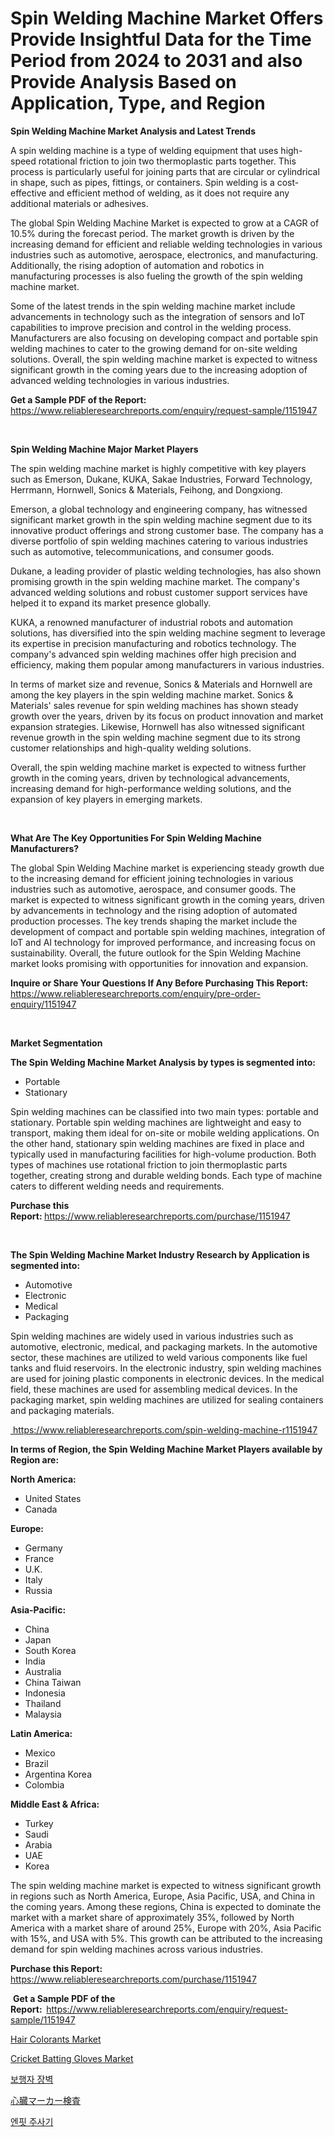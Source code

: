 <p><h1>Spin Welding Machine Market Offers Provide Insightful Data for the Time Period from 2024 to 2031 and also Provide Analysis Based on Application, Type, and Region</h1></p><p><strong>Spin Welding Machine Market Analysis and Latest Trends</strong></p>
<p><p>A spin welding machine is a type of welding equipment that uses high-speed rotational friction to join two thermoplastic parts together. This process is particularly useful for joining parts that are circular or cylindrical in shape, such as pipes, fittings, or containers. Spin welding is a cost-effective and efficient method of welding, as it does not require any additional materials or adhesives.</p><p>The global Spin Welding Machine Market is expected to grow at a CAGR of 10.5% during the forecast period. The market growth is driven by the increasing demand for efficient and reliable welding technologies in various industries such as automotive, aerospace, electronics, and manufacturing. Additionally, the rising adoption of automation and robotics in manufacturing processes is also fueling the growth of the spin welding machine market.</p><p>Some of the latest trends in the spin welding machine market include advancements in technology such as the integration of sensors and IoT capabilities to improve precision and control in the welding process. Manufacturers are also focusing on developing compact and portable spin welding machines to cater to the growing demand for on-site welding solutions. Overall, the spin welding machine market is expected to witness significant growth in the coming years due to the increasing adoption of advanced welding technologies in various industries.</p></p>
<p><strong>Get a Sample PDF of the Report:&nbsp;</strong> <a href="https://www.reliableresearchreports.com/enquiry/request-sample/1151947">https://www.reliableresearchreports.com/enquiry/request-sample/1151947</a></p>
<p>&nbsp;</p>
<p><strong>Spin Welding Machine Major Market Players</strong></p>
<p><p>The spin welding machine market is highly competitive with key players such as Emerson, Dukane, KUKA, Sakae Industries, Forward Technology, Herrmann, Hornwell, Sonics & Materials, Feihong, and Dongxiong.</p><p>Emerson, a global technology and engineering company, has witnessed significant market growth in the spin welding machine segment due to its innovative product offerings and strong customer base. The company has a diverse portfolio of spin welding machines catering to various industries such as automotive, telecommunications, and consumer goods.</p><p>Dukane, a leading provider of plastic welding technologies, has also shown promising growth in the spin welding machine market. The company's advanced welding solutions and robust customer support services have helped it to expand its market presence globally.</p><p>KUKA, a renowned manufacturer of industrial robots and automation solutions, has diversified into the spin welding machine segment to leverage its expertise in precision manufacturing and robotics technology. The company's advanced spin welding machines offer high precision and efficiency, making them popular among manufacturers in various industries.</p><p>In terms of market size and revenue, Sonics & Materials and Hornwell are among the key players in the spin welding machine market. Sonics & Materials' sales revenue for spin welding machines has shown steady growth over the years, driven by its focus on product innovation and market expansion strategies. Likewise, Hornwell has also witnessed significant revenue growth in the spin welding machine segment due to its strong customer relationships and high-quality welding solutions.</p><p>Overall, the spin welding machine market is expected to witness further growth in the coming years, driven by technological advancements, increasing demand for high-performance welding solutions, and the expansion of key players in emerging markets.</p></p>
<p>&nbsp;</p>
<p><strong>What Are The Key Opportunities For Spin Welding Machine Manufacturers?</strong></p>
<p><p>The global Spin Welding Machine market is experiencing steady growth due to the increasing demand for efficient joining technologies in various industries such as automotive, aerospace, and consumer goods. The market is expected to witness significant growth in the coming years, driven by advancements in technology and the rising adoption of automated production processes. The key trends shaping the market include the development of compact and portable spin welding machines, integration of IoT and AI technology for improved performance, and increasing focus on sustainability. Overall, the future outlook for the Spin Welding Machine market looks promising with opportunities for innovation and expansion.</p></p>
<p><strong>Inquire or Share Your Questions If Any Before Purchasing This Report:</strong> <a href="https://www.reliableresearchreports.com/enquiry/pre-order-enquiry/1151947">https://www.reliableresearchreports.com/enquiry/pre-order-enquiry/1151947</a></p>
<p>&nbsp;</p>
<p><strong>Market Segmentation</strong></p>
<p><strong>The Spin Welding Machine Market Analysis by types is segmented into:</strong></p>
<p><ul><li>Portable</li><li>Stationary</li></ul></p>
<p><p>Spin welding machines can be classified into two main types: portable and stationary. Portable spin welding machines are lightweight and easy to transport, making them ideal for on-site or mobile welding applications. On the other hand, stationary spin welding machines are fixed in place and typically used in manufacturing facilities for high-volume production. Both types of machines use rotational friction to join thermoplastic parts together, creating strong and durable welding bonds. Each type of machine caters to different welding needs and requirements.</p></p>
<p><strong>Purchase this Report:&nbsp;</strong><a href="https://www.reliableresearchreports.com/purchase/1151947">https://www.reliableresearchreports.com/purchase/1151947</a></p>
<p>&nbsp;</p>
<p><strong>The Spin Welding Machine Market Industry Research by Application is segmented into:</strong></p>
<p><ul><li>Automotive</li><li>Electronic</li><li>Medical</li><li>Packaging</li></ul></p>
<p><p>Spin welding machines are widely used in various industries such as automotive, electronic, medical, and packaging markets. In the automotive sector, these machines are utilized to weld various components like fuel tanks and fluid reservoirs. In the electronic industry, spin welding machines are used for joining plastic components in electronic devices. In the medical field, these machines are used for assembling medical devices. In the packaging market, spin welding machines are utilized for sealing containers and packaging materials.</p></p>
<p><a href="https://www.reliableresearchreports.com/spin-welding-machine-r1151947">&nbsp;https://www.reliableresearchreports.com/spin-welding-machine-r1151947</a></p>
<p><strong>In terms of Region, the Spin Welding Machine Market Players available by Region are:</strong></p>
<p>
    <p> <strong> North America: </strong>
        <ul>
            <li>United States</li>
            <li>Canada</li>
        </ul>
        </p> 
    <p> <strong> Europe: </strong>
        <ul>
            <li>Germany</li>
            <li>France</li>
            <li>U.K.</li>
            <li>Italy</li>
            <li>Russia</li>
        </ul>
        </p> 
    <p> <strong> Asia-Pacific: </strong>
        <ul>
            <li>China</li>
            <li>Japan</li>
            <li>South Korea</li>
            <li>India</li>
            <li>Australia</li>
            <li>China Taiwan</li>
            <li>Indonesia</li>
            <li>Thailand</li>
            <li>Malaysia</li>
        </ul>
        </p> 
    <p> <strong> Latin America: </strong>
        <ul>
            <li>Mexico</li>
            <li>Brazil</li>
            <li>Argentina Korea</li>
            <li>Colombia</li>
        </ul>
        </p> 
    <p> <strong> Middle East & Africa: </strong>
        <ul>
            <li>Turkey</li>
            <li>Saudi</li>
            <li>Arabia</li>
            <li>UAE</li>
            <li>Korea</li>
        </ul>
    </p>
    </p>
<p><p>The spin welding machine market is expected to witness significant growth in regions such as North America, Europe, Asia Pacific, USA, and China in the coming years. Among these regions, China is expected to dominate the market with a market share of approximately 35%, followed by North America with a market share of around 25%, Europe with 20%, Asia Pacific with 15%, and USA with 5%. This growth can be attributed to the increasing demand for spin welding machines across various industries.</p></p>
<p><strong>Purchase this Report: </strong><a href="https://www.reliableresearchreports.com/purchase/1151947">https://www.reliableresearchreports.com/purchase/1151947</a></p>
<p>&nbsp;<strong>Get a Sample PDF of the Report:&nbsp;&nbsp;</strong><a href="https://www.reliableresearchreports.com/enquiry/request-sample/1151947">https://www.reliableresearchreports.com/enquiry/request-sample/1151947</a></p>
<p><strong></strong></p>
<p><p><a href="https://www.linkedin.com/pulse/hair-colorants-market-share-evolution-growth-trends-2024-oyrse?trackingId=dQIhFw4gkEofSVyhQ4mMdg%3D%3D">Hair Colorants Market</a></p><p><a href="https://www.linkedin.com/pulse/analyzing-cricket-batting-gloves-market-global-industry-dst0e?trackingId=k1imYbLa%2F6moIHI6eD4nNA%3D%3D">Cricket Batting Gloves Market</a></p><p><a href="https://medium.com/@mehereenadusoye/%EB%B3%B4%ED%96%89%EC%9E%90-%EB%B0%A9%EB%B2%BD-%EC%8B%9C%EC%9E%A5-%EC%9C%A0%ED%98%95-%EC%9D%91%EC%9A%A9-%EB%B6%84%EC%95%BC-%EB%B0%8F-%EC%A7%80%EB%A6%AC%EB%B3%84-%EC%A2%85%ED%95%A9-%ED%8F%89%EA%B0%80-ef4d8c6845a6">보행자 장벽</a></p><p><a href="https://medium.com/@dylancoleman70/%E5%BF%83%E8%87%93%E3%83%9E%E3%83%BC%E3%82%AB%E3%83%BC%E6%A4%9C%E6%9F%BB%E5%B8%82%E5%A0%B4-%E5%B8%82%E5%A0%B4%E3%82%B7%E3%82%A7%E3%82%A2-%E5%B8%82%E5%A0%B4%E5%8B%95%E5%90%91-%E3%81%8A%E3%82%88%E3%81%B3%E5%B0%86%E6%9D%A5%E3%81%AE%E6%88%90%E9%95%B7%E3%82%92%E6%8E%A2%E3%82%8B-be96cb8a5546">心臓マーカー検査</a></p><p><a href="https://medium.com/@snake68678/enfit-%EC%8B%9C%EB%A6%B0%EC%A7%80-%EC%8B%9C%EC%9E%A5-%EA%B7%9C%EB%AA%A8-%EB%B0%8F-%EC%8B%9C%EC%9E%A5-%EB%8F%99%ED%96%A5-%EC%99%84%EC%A0%84%ED%95%9C-%EC%82%B0%EC%97%85-%EA%B0%9C%EC%9A%94-2024%EB%85%84%EB%B6%80%ED%84%B0-2031%EB%85%84-e0b40a53634c">엔핏 주사기</a></p></p>